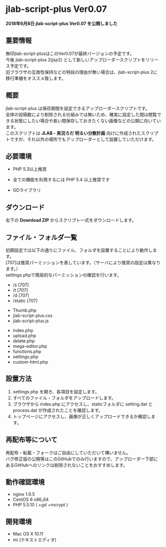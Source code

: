 jlab-script-plus Ver0.07
================

**2018年6月8日 jlab-script-plus Ver0.07 を公開しました**  

## 重要情報
無印jlab-script-plusはこのVer0.07が最終バージョンの予定です。  
今後 jlab-script-plus 2(jsp2) として新しいアップローダースクリプトをリリース予定です。  
旧ブラウザの互換性保持などの特段の理由が無い場合は、jlab-script-plus 2に移行準備をオススメ致します。

## 概要
jlab-script-plus は保存期間を設定できるアップローダースクリプトです。  
全体の投稿数により削除される仕組みでは無いため、確実に設定した間は閲覧できる状態にしたい場合や長い間保存しておきたくない画像などの公開に向いています。  
このスクリプトは **JLAB - 実況ろだ 明るい分散計画** 向けに作成されたスクリプトですが、それ以外の場所でもアップローダーとして設置していただけます。

## 必要環境
* PHP 5.3以上推奨
 - 全ての機能を利用するには PHP 5.4 以上推奨です
* GDライブラリ

## ダウンロード
右下の **Download ZIP** からスクリプト一式をダウンロードします。

## ファイル・フォルダ一覧
初期設定では以下の通りにファイル、フォルダを設置することにより動作します。  
[707]は推奨パーミッションを表しています。（サーバにより推奨の設定は異なります。）  
settings.phpで簡易的なパーミッションの確認を行います。  

* /s [707]
* /t [707]
* /d [707]
* /static [707]
 - Thumb.php
 - jlab-script-plus.css
 - jlab-script-plus.js
* index.php
* upload.php
* delete.php
* mega-editor.php
* functions.php
* settings.php
* custom-html.php

## 設置方法
1. settings.php を開き、各項目を設定します。  
2. すべてのファイル・フォルダをアップロードします。  
3. ブラウザから index.php にアクセスし、staticフォルダに setting.dat と process.dat が作成されたことを確認します。  
4. トップページにアクセスし、画像が正しくアップロードできるか確認します。  

## 再配布等について
再配布・転載・フォークはご自由にしていただいて構いません。  
バグ修正版の公開等はこのGitHubでのみ行いますので、アップローダー下部にあるGitHubへのリンクは削除されないことをおすすめします。

## 動作確認環境
* nginx 1.9.5
* CentOS 6 x86_64
* PHP 5.5.10 ( +gd +mcrypt )

## 開発環境
* Mac OS X 10.11
* mi (テキストエディタ)
